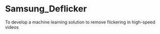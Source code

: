 # Samsung_Deflicker
To develop a machine learning solution to remove flickering in high-speed videos

